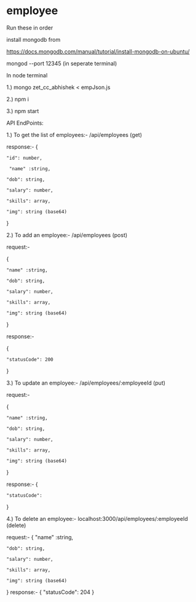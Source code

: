 # employee

Run these in order

install mongodb from 

https://docs.mongodb.com/manual/tutorial/install-mongodb-on-ubuntu/

mongod --port 12345 (in seperate terminal)

In node terminal

1.) mongo zet_cc_abhishek < empJson.js

2.) npm i

3.) npm start

API EndPoints:

1.) To get the list of employees:- /api/employees (get)

response:-
{

    "id": number,
  
     "name" :string,
    
    "dob": string,
    
    "salary": number,
    
    "skills": array,
    
    "img": string (base64)
}

2.) To add an employee:- /api/employees (post)


request:-

  {
    
    "name" :string,
    
    "dob": string,
    
    "salary": number,
    
    "skills": array,
    
    "img": string (base64)
    
  }
  
 response:-
 
 {
 
    "statusCode": 200 
    
 }

3.) To update an employee:- /api/employees/:employeeId (put)

request:-

  {
  
    "name" :string,
    
    "dob": string,
    
    "salary": number,
    
    "skills": array,
    
    "img": string (base64)
    
  }
  
 response:-
 {
    
    "statusCode": 
 }


4.) To delete an employee:- localhost:3000/api/employees/:employeeId (delete)

request:-
  {
    "name" :string,
    
    "dob": string,
    
    "salary": number,
    
    "skills": array,
    
    "img": string (base64)
  }
 response:-
 {
    "statusCode": 204
 }
